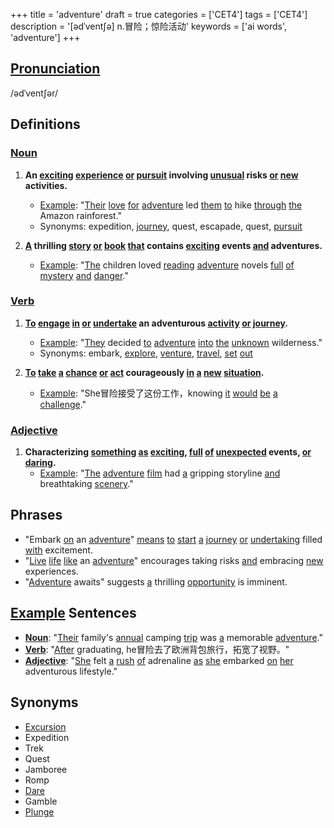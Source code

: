 +++
title = 'adventure'
draft = true
categories = ['CET4']
tags = ['CET4']
description = '[ədˈvent∫ə] n.冒险；惊险活动'
keywords = ['ai words', 'adventure']
+++

## [Pronunciation](/en/post/pronunciation/)
/ədˈventʃər/

## Definitions
### [Noun](/en/post/noun/)
1. **An [exciting](/en/post/exciting/) [experience](/en/post/experience/) [or](/en/post/or/) [pursuit](/en/post/pursuit/) involving [unusual](/en/post/unusual/) risks [or](/en/post/or/) [new](/en/post/new/) activities.**
   - [Example](/en/post/example/): "[Their](/en/post/their/) [love](/en/post/love/) [for](/en/post/for/) [adventure](/en/post/adventure/) led [them](/en/post/them/) [to](/en/post/to/) hike [through](/en/post/through/) [the](/en/post/the/) Amazon rainforest."
   - Synonyms: expedition, [journey](/en/post/journey/), quest, escapade, quest, [pursuit](/en/post/pursuit/)

2. **[A](/en/post/a/) thrilling [story](/en/post/story/) [or](/en/post/or/) [book](/en/post/book/) [that](/en/post/that/) contains [exciting](/en/post/exciting/) events [and](/en/post/and/) adventures.**
   - [Example](/en/post/example/): "[The](/en/post/the/) children loved [reading](/en/post/reading/) [adventure](/en/post/adventure/) novels [full](/en/post/full/) [of](/en/post/of/) [mystery](/en/post/mystery/) [and](/en/post/and/) [danger](/en/post/danger/)."

### [Verb](/en/post/verb/)
1. **[To](/en/post/to/) [engage](/en/post/engage/) [in](/en/post/in/) [or](/en/post/or/) [undertake](/en/post/undertake/) an adventurous [activity](/en/post/activity/) [or](/en/post/or/) [journey](/en/post/journey/).**
   - [Example](/en/post/example/): "[They](/en/post/they/) decided [to](/en/post/to/) [adventure](/en/post/adventure/) [into](/en/post/into/) [the](/en/post/the/) [unknown](/en/post/unknown/) wilderness."
   - Synonyms: embark, [explore](/en/post/explore/), [venture](/en/post/venture/), [travel](/en/post/travel/), [set](/en/post/set/) [out](/en/post/out/)

2. **[To](/en/post/to/) [take](/en/post/take/) [a](/en/post/a/) [chance](/en/post/chance/) [or](/en/post/or/) [act](/en/post/act/) courageously [in](/en/post/in/) [a](/en/post/a/) [new](/en/post/new/) [situation](/en/post/situation/).**
   - [Example](/en/post/example/): "She冒险接受了这份工作，knowing [it](/en/post/it/) [would](/en/post/would/) [be](/en/post/be/) [a](/en/post/a/) [challenge](/en/post/challenge/)."

### [Adjective](/en/post/adjective/)
1. **Characterizing [something](/en/post/something/) [as](/en/post/as/) [exciting](/en/post/exciting/), [full](/en/post/full/) [of](/en/post/of/) [unexpected](/en/post/unexpected/) events, [or](/en/post/or/) [daring](/en/post/daring/).**
   - [Example](/en/post/example/): "[The](/en/post/the/) [adventure](/en/post/adventure/) [film](/en/post/film/) had [a](/en/post/a/) gripping storyline [and](/en/post/and/) breathtaking [scenery](/en/post/scenery/)."

## Phrases
- "Embark [on](/en/post/on/) an [adventure](/en/post/adventure/)" [means](/en/post/means/) [to](/en/post/to/) [start](/en/post/start/) [a](/en/post/a/) [journey](/en/post/journey/) [or](/en/post/or/) [undertaking](/en/post/undertaking/) filled [with](/en/post/with/) excitement.
- "[Live](/en/post/live/) [life](/en/post/life/) [like](/en/post/like/) an [adventure](/en/post/adventure/)" encourages taking risks [and](/en/post/and/) embracing [new](/en/post/new/) experiences.
- "[Adventure](/en/post/adventure/) awaits" suggests [a](/en/post/a/) thrilling [opportunity](/en/post/opportunity/) is imminent.

## [Example](/en/post/example/) Sentences
- **[Noun](/en/post/noun/)**: "[Their](/en/post/their/) family's [annual](/en/post/annual/) camping [trip](/en/post/trip/) was [a](/en/post/a/) memorable [adventure](/en/post/adventure/)."
- **[Verb](/en/post/verb/)**: "[After](/en/post/after/) graduating, he冒险去了欧洲背包旅行，拓宽了视野。"
- **[Adjective](/en/post/adjective/)**: "[She](/en/post/she/) felt [a](/en/post/a/) [rush](/en/post/rush/) [of](/en/post/of/) adrenaline [as](/en/post/as/) [she](/en/post/she/) embarked [on](/en/post/on/) [her](/en/post/her/) adventurous lifestyle."

## Synonyms
- [Excursion](/en/post/excursion/)
- Expedition
- Trek
- Quest
- Jamboree
- Romp
- [Dare](/en/post/dare/)
- Gamble
- [Plunge](/en/post/plunge/)
